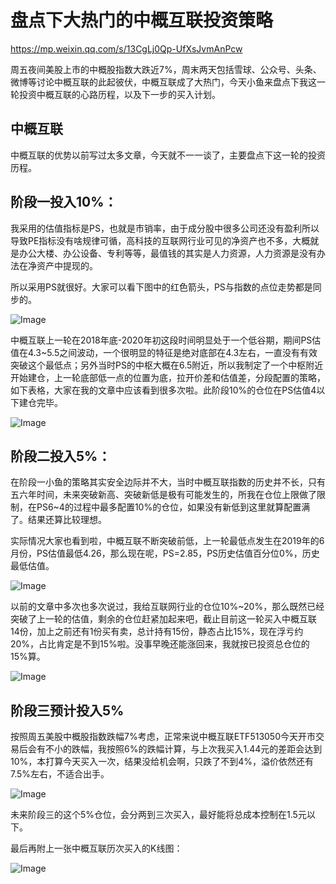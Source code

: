 # 盘点下大热门的中概互联投资策略

https://mp.weixin.qq.com/s/13CgLj0Qp-UfXsJvmAnPcw

周五夜间美股上市的中概股指数大跌近7%，周末两天包括雪球、公众号、头条、微博等讨论中概互联的此起彼伏，中概互联成了大热门，今天小鱼来盘点下我这一轮投资中概互联的心路历程，以及下一步的买入计划。

## **中概互联**

中概互联的优势以前写过太多文章，今天就不一一谈了，主要盘点下这一轮的投资历程。



## **阶段一投入10%：**

我采用的估值指标是PS，也就是市销率，由于成分股中很多公司还没有盈利所以导致PE指标没有啥规律可循，高科技的互联网行业可见的净资产也不多，大概就是办公大楼、办公设备、专利等等，最值钱的其实是人力资源，人力资源是没有办法在净资产中提现的。



所以采用PS就很好。大家可以看下图中的红色箭头，PS与指数的点位走势都是同步的。

![Image](https://mmbiz.qpic.cn/mmbiz_png/Cgf6jOPr25m1LRKscXupkADXSrejt4cUo6OgOb7picTpZqZj2Sv0GZY4b79byq65KE3MkxyXfXlqPxH3jQeXYzw/640?wx_fmt=png&tp=webp&wxfrom=5&wx_lazy=1&wx_co=1)

中概互联上一轮在2018年底-2020年初这段时间明显处于一个低谷期，期间PS估值在4.3~5.5之间波动，一个很明显的特征是绝对底部在4.3左右，一直没有有效突破这个最低点；另外当时PS的中枢大概在6.5附近，所以我制定了一个中枢附近开始建仓，上一轮底部低一点的位置为底，拉开价差和估值差，分段配置的策略，如下表格，大家在我的文章中应该看到很多次啦。此阶段10%的仓位在PS估值4以下建仓完毕。



![Image](https://mmbiz.qpic.cn/mmbiz_png/Cgf6jOPr25m1LRKscXupkADXSrejt4cUNqLEibXV1tlZia12Oic0tAJDaFzCWnEbZiaOdpzm9wJgaxziaYicVvWchlKA/640?wx_fmt=png&tp=webp&wxfrom=5&wx_lazy=1&wx_co=1)



## **阶段二投入5%：**

在阶段一小鱼的策略其实安全边际并不大，当时中概互联指数的历史并不长，只有五六年时间，未来突破新高、突破新低是极有可能发生的，所我在仓位上限做了限制，在PS6~4的过程中最多配置10%的仓位，如果没有新低到这里就算配置满了。结果还算比较理想。



实际情况大家也看到啦，中概互联不断突破前低，上一轮最低点发生在2019年的6月份，PS估值最低4.26，那么现在呢，PS=2.85，PS历史估值百分位0%，历史最低估值。

![Image](https://mmbiz.qpic.cn/mmbiz_png/Cgf6jOPr25m1LRKscXupkADXSrejt4cUvdicuBrxjWNcBbsGDE42lnx2gBeibt9Qy4kiche18micbbSL0nLoathbLw/640?wx_fmt=png&tp=webp&wxfrom=5&wx_lazy=1&wx_co=1)

以前的文章中多次也多次说过，我给互联网行业的仓位10%~20%，那么既然已经突破了上一轮的估值，剩余的仓位赶紧加起来吧，截止目前这一轮买入中概互联14份，加上之前还有1份买有卖，总计持有15份，静态占比15%，现在浮亏约20%，占比肯定是不到15%啦。没事早晚还能涨回来，我就按已投资总仓位的15%算。



![Image](https://mmbiz.qpic.cn/mmbiz_png/Cgf6jOPr25m1LRKscXupkADXSrejt4cUJylxQVQBK2Fez19wS2YfwDlatoLKCnOWbpr82icQSw2ibFOH7uPUBfsA/640?wx_fmt=png&tp=webp&wxfrom=5&wx_lazy=1&wx_co=1)



## **阶段三预计投入5%**

按照周五美股中概股指数跌幅7%考虑，正常来说中概互联ETF513050今天开市交易后会有不小的跌幅，我按照6%的跌幅计算，与上次我买入1.44元的差距会达到10%，本打算今天买入一次，结果没给机会啊，只跌了不到4%，溢价依然还有7.5%左右，不适合出手。



![Image](https://mmbiz.qpic.cn/mmbiz_png/Cgf6jOPr25m1LRKscXupkADXSrejt4cUHqRGrXAn5g63Y9wpqJvONTOicTRaWncQcJePzvYuib2m3m0UcXzictGMw/640?wx_fmt=png&tp=webp&wxfrom=5&wx_lazy=1&wx_co=1)

未来阶段三的这个5%仓位，会分两到三次买入，最好能将总成本控制在1.5元以下。

最后再附上一张中概互联历次买入的K线图：

![Image](https://mmbiz.qpic.cn/mmbiz_png/Cgf6jOPr25m1LRKscXupkADXSrejt4cUFeiazVFp0jNp6FVN9GFCpa8DW46kAFjpsXZE60W5oaYFm3z1KiawgUwA/640?wx_fmt=png&tp=webp&wxfrom=5&wx_lazy=1&wx_co=1)

